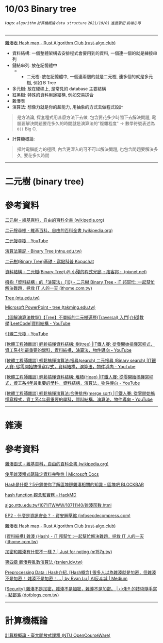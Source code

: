 # 10/03 Binary tree   
###### tags: `algorithm` `計算機概論` `data structure` `2021/10/01` `進度筆記` `前端心得`  
---

[雜湊表 Hash map - Rust Algorithm Club (rust-algo.club)](https://rust-algo.club/collections/hash_map/)   


- 資料結構: 一個整體架構去安排程式會要用到的資料, 一個連一個的就是練接串列  
- 鏈結串列: 放在記憶體中  
    - - 二元樹: 放在記憶體中, 一個連兩個的就是二元樹, 連多個的就是多元樹, 例如 B Tree      
- 多元樹: 放在硬碟上, 是常見的 database 主要結構   
- 紅黑樹: 特殊的資料用途結構, 例如交易搓合   
- 雜湊表    
- 演算法: 想像力就是你的超能力, 用抽象的方式去做程式設計   
> 是方法論, 探套程式用甚麼方法下去做, 包含要花多少時間下去解決問題, 電腦要解決問題要花多久的時間就是演算法的"複雜程度" → 數學符號表述為 `O()`  Big O,  
- 計算機概論:   
> 探討電腦能力的極限, 內含更深入的可不可以解決問題, 也包含問題要解決多久, 要花多久時間   
---

# 二元樹 (binary tree)   
# 參考資料   

[二元樹 \- 維基百科，自由的百科全書 (wikipedia.org)](https://zh.wikipedia.org/wiki/%E4%BA%8C%E5%8F%89%E6%A0%91)   

[二元搜尋樹 \- 維基百科，自由的百科全書 (wikipedia.org)](https://zh.wikipedia.org/wiki/%E4%BA%8C%E5%85%83%E6%90%9C%E5%B0%8B%E6%A8%B9)   

[二元搜尋樹 \- YouTube](https://www.youtube.com/watch?v=sNWmwl6OWGg&ab_channel=%E8%A8%B1%E6%99%81%E7%9D%BF)   

[演算法筆記 \- Binary Tree (ntnu.edu.tw)](https://web.ntnu.edu.tw/~algo/BinaryTree.html)   

[二元樹(Binary Tree)基礎 - 寫點科普 Kopuchat](https://kopu.chat/2017/06/18/%E4%BA%8C%E5%85%83%E6%A8%B9/)   

[資料結構 \- 二元樹(Binary Tree) @ 小殘的程式光廊 :: 痞客邦 :: (pixnet.net)](https://emn178.pixnet.net/blog/post/94164966)  

[擁抱「資料結構」的「演算法」(10) - 二元樹 Binary Tree - iT 邦幫忙::一起幫忙解決難題，拯救 IT 人的一天 (ithome.com.tw)](https://ithelp.ithome.com.tw/articles/10242571)   

[Tree (ntu.edu.tw)](https://www.csie.ntu.edu.tw/~r95116/CA200/slide/C10_Tree.pdf)   

[Microsoft PowerPoint - tree (takming.edu.tw)](http://wayne.cif.takming.edu.tw/datastru/tree.pdf)   

[【圖解演算法教學】【Tree】不單純的二元樹遍歷(Traversal) 入門|介紹|教學|LeetCode|資料結構 - YouTube](https://www.youtube.com/watch?v=7FpkEAYTIZI&ab_channel=%E5%9C%96%E8%A7%A3%E7%A8%8B%E5%BC%8F%E6%95%99%E5%AD%B8SamTsai)   

[引線二元樹 \- YouTube](https://www.youtube.com/watch?v=9b2GAFGZ6yw)   

[\[軟體工程師雜談\] 輕鬆搞懂資料結構: 樹(tree) |IT鐵人賽: 從零開始搞懂寫程式，資工系4年最重要的學科，資料結構，演算法，物件導向 - YouTube](https://www.youtube.com/watch?v=xDwFMffqLbw)   

[\[軟體工程師雜談\] 輕鬆搞懂演算法:搜尋(search) 二元搜尋 (Binary search) |IT鐵人賽: 從零開始搞懂寫程式，資料結構，演算法，物件導向 - YouTube](https://www.youtube.com/watch?v=llSvc4rwxi0&ab_channel=%E5%A5%AEgame%E7%8E%8B%E7%B4%AB%E6%A5%93)   

[\[軟體工程師雜談\] 輕鬆搞懂資料結構: 堆積(Heap) |IT鐵人賽: 從零開始搞懂寫程式，資工系4年最重要的學科，資料結構，演算法，物件導向 - YouTube](https://www.youtube.com/watch?v=klbGg8dmYTM&ab_channel=%E5%A5%AEgame%E7%8E%8B%E7%B4%AB%E6%A5%93)   

[\[軟體工程師雜談\] 輕鬆搞懂演算法:合併排序(merge sort) |IT鐵人賽: 從零開始搞懂寫程式，資工系4年最重要的學科，資料結構，演算法，物件導向 - YouTube](https://www.youtube.com/watch?v=C9Xes8wH6Co&ab_channel=%E5%A5%AEgame%E7%8E%8B%E7%B4%AB%E6%A5%93)   

---

# 雜湊  
# 參考資料   

[雜湊函式 \- 維基百科，自由的百科全書 (wikipedia.org)](https://zh.wikipedia.org/wiki/%E6%95%A3%E5%88%97%E5%87%BD%E6%95%B8)   

[使用雜湊程式碼確定資料完整性 | Microsoft Docs](https://docs.microsoft.com/zh-tw/dotnet/standard/security/ensuring-data-integrity-with-hash-codes)  

[Hash是什麼？5分鐘帶你了解區塊鏈雜湊相關的知識 - 區塊吧 BLOCKBAR](https://blockbar.io/blockchain/hash%E6%98%AF%E4%BB%80%E9%BA%BC-what-is-hash/)   

[hash function 觀念和實務 - HackMD](https://hackmd.io/@jkrvivian/HJln3jU_e?type=view)   

[algo.nttu.edu.tw/1071ITWWW/10711140/雜湊函數.html](http://algo.nttu.edu.tw/1071ITWWW/10711140/%E9%9B%9C%E6%B9%8A%E5%87%BD%E6%95%B8.html)   

[EP2 - 什麼是資訊安全？ - 資安解壓縮 (infosecdecompress.com)](https://infosecdecompress.com/posts/EP2-what-is-infosec)   

[雜湊表 Hash map - Rust Algorithm Club (rust-algo.club)](https://rust-algo.club/collections/hash_map/)   

[\[資料結構\] 雜湊 (Hash) - iT 邦幫忙::一起幫忙解決難題，拯救 IT 人的一天 (ithome.com.tw)](https://ithelp.ithome.com.tw/articles/10208884)   

[加密和雜湊有什麼不一樣？ | Just for noting (m157q.tw)](https://blog.m157q.tw/posts/2017/12/25/differences-between-encryption-and-hashing/)   

[第四章 雜湊與亂數演算法 (tsnien.idv.tw)](http://www.tsnien.idv.tw/Security_WebBook/%E7%AC%AC%E5%9B%9B%E7%AB%A0%20%E9%9B%9C%E6%B9%8A%E8%88%87%E4%BA%82%E6%95%B8%E6%BC%94%E7%AE%97%E6%B3%95.html)   

[Preprocessing Data : Hash介紹. \[Hash概念\] 很多人以為雜湊就是加密，但雜湊不是加密！ 雜湊不是加密！… | by Ryan Lu | AI反斗城 | Medium](https://medium.com/ai%E5%8F%8D%E6%96%97%E5%9F%8E/preprocessing-data-hash%E4%BB%8B%E7%B4%B9-8ade1128928c)   

[\[Security\] 雜湊不是加密，雜湊不是加密，雜湊不是加密。 | 小朱® 的技術隨手寫 - 點部落 (dotblogs.com.tw)](https://dotblogs.com.tw/regionbbs/2017/09/21/hashing_is_not_encryption)    

---

# 計算機概論   

[計算機概論 \- 臺大開放式課程 (NTU OpenCourseWare)](http://ocw.aca.ntu.edu.tw/ntu-ocw/ocw/cou/101S210/1)   

